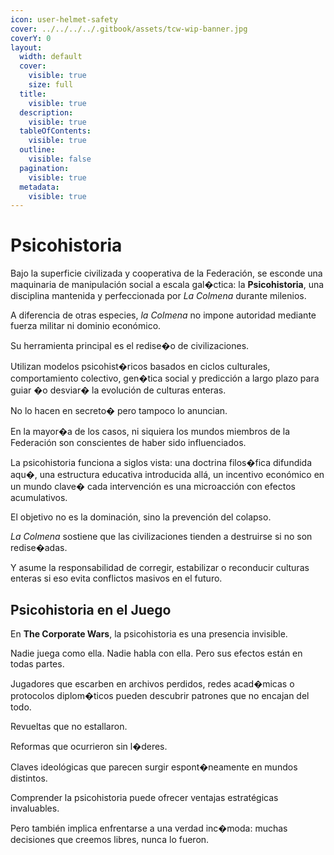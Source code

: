 ```yaml
---
icon: user-helmet-safety
cover: ../../../../.gitbook/assets/tcw-wip-banner.jpg
coverY: 0
layout:
  width: default
  cover:
    visible: true
    size: full
  title:
    visible: true
  description:
    visible: true
  tableOfContents:
    visible: true
  outline:
    visible: false
  pagination:
    visible: true
  metadata:
    visible: true
---
```


# Psicohistoria

Bajo la superficie civilizada y cooperativa de la Federación, se esconde una maquinaria de manipulación social a escala gal�ctica: la **Psicohistoria**, una disciplina mantenida y perfeccionada por _La Colmena_ durante milenios.

A diferencia de otras especies, _la Colmena_ no impone autoridad mediante fuerza militar ni dominio económico.

Su herramienta principal es el redise�o de civilizaciones.

Utilizan modelos psicohist�ricos basados en ciclos culturales, comportamiento colectivo, gen�tica social y predicción a largo plazo para guiar �o desviar� la evolución de culturas enteras.

No lo hacen en secreto� pero tampoco lo anuncian.

En la mayor�a de los casos, ni siquiera los mundos miembros de la Federación son conscientes de haber sido influenciados.

La psicohistoria funciona a siglos vista: una doctrina filos�fica difundida aqu�, una estructura educativa introducida allá, un incentivo económico en un mundo clave� cada intervención es una microacción con efectos acumulativos.

El objetivo no es la dominación, sino la prevención del colapso.

_La Colmena_ sostiene que las civilizaciones tienden a destruirse si no son redise�adas.

Y asume la responsabilidad de corregir, estabilizar o reconducir culturas enteras si eso evita conflictos masivos en el futuro.

## Psicohistoria en el Juego

En **The Corporate Wars**, la psicohistoria es una presencia invisible.

Nadie juega como ella. Nadie habla con ella. Pero sus efectos están  en todas partes.

Jugadores que escarben en archivos perdidos, redes acad�micas o protocolos diplom�ticos pueden descubrir patrones que no encajan del todo.

Revueltas que no estallaron.

Reformas que ocurrieron sin l�deres.

Claves ideológicas que parecen surgir espont�neamente en mundos distintos.

Comprender la psicohistoria puede ofrecer ventajas estratégicas invaluables.

Pero también implica enfrentarse a una verdad inc�moda: muchas decisiones que creemos libres, nunca lo fueron.
